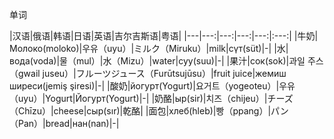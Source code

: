 单词

       
|汉语|俄语|韩语|日语|英语|吉尔吉斯语|粤语|
|---|---:|---:|---:|---:|:---:|
|牛奶|Молоко(moloko)|우유（uyu）|ミルク（Miruku）|milk|сүт(süt)|-|
|水|вода(voda)|물（mul）|水（Mizu）|water|суу(suu)|-|
|果汁|сок(sok)|과일 주스（gwail juseu）|フルーツジュース（Furūtsujūsu）|fruit juice|жемиш ширеси(jemiş şiresi)|-|
|酸奶|йогурт(Yogurt)|요거트（yogeoteu）|우유（uyu）|Yogurt|Йогурт(Yogurt)|-|
|奶酪|ыр(sir)|치즈（chijeu）|チーズ（Chīzu）|cheese|сыр(sır)|乾酪|
|面包|хлеб(hleb)|빵（ppang）|パン（Pan）|bread|нан(nan)|-|
